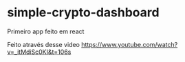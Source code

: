 # simple-crypto-dashboard
Primeiro app feito em react

Feito através desse video https://www.youtube.com/watch?v=_itMdiSc0KI&t=106s

